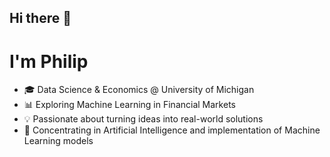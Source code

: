 ## Hi there 👋

# I'm Philip

- 🎓 Data Science & Economics @ University of Michigan  
- 📊 Exploring Machine Learning in Financial Markets  
- 💡 Passionate about turning ideas into real-world solutions
- 🧠 Concentrating in Artificial Intelligence and implementation of Machine Learning models


